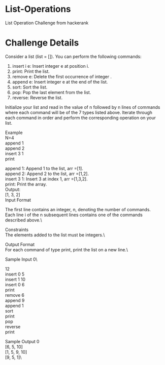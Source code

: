 # List-Operations
List Operation Challenge from hackerank

# Challenge Details
Consider a list (list = []). You can perform the following commands:

 1. insert i e: Insert integer e at position i.
 2. print: Print the list.
 3. remove e: Delete the first occurrence of integer .
 4. append e: Insert integer e at the end of the list.
 5. sort: Sort the list.
 6. pop: Pop the last element from the list.
 7. reverse: Reverse the list.
 
Initialize your list and read in the value of n followed by n lines of commands where each command will be of the 7 types listed above.
Iterate through each command in order and perform the corresponding operation on your list.

Example\
N=4\
append 1\
append 2\
insert 3 1\
print

append 1: Append 1 to the list, arr =[1].\
append 2: Append 2 to the list, arr =[1,2].\
insert 3 1: Insert 3 at index  1, arr =[1,3,2].\
print: Print the array.\
Output:\
[1, 3, 2]\
Input Format

The first line contains an integer, n, denoting the number of commands.\
Each line i of the n subsequent lines contains one of the commands described above.\

Constraints\
The elements added to the list must be integers.\

Output Format\
For each command of type print, print the list on a new line.\

Sample Input 0\

12\
insert 0 5\
insert 1 10\
insert 0 6\
print\
remove 6\
append 9\
append 1\
sort\
print\
pop\
reverse\
print


Sample Output 0\
[6, 5, 10]\
[1, 5, 9, 10]\
[9, 5, 1]\
